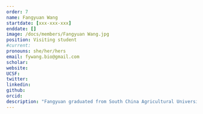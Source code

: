 ```yaml
---
order: 7
name: Fangyuan Wang
startdate: [xxx-xxx-xxx]
enddate: []
image: /docs/members/Fangyuan Wang.jpg
position: Visiting student 
#current:
pronouns: she/her/hers
email: fywang.bio@gmail.com
scholar: 
website:
UCSF:
twitter: 
linkedin:
github:
orcid: 
description: "Fangyuan graduated from South China Agricultural University in 2021. Now, her work focuses on FRET biosensor-based Drug Screening."
---
```

